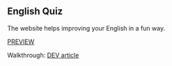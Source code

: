 ## English Quiz

The website helps improving your English in a fun way.

[PREVIEW](https://solid-english-quiz.vercel.app/)

Walkthrough: [DEV article](https://dev.to/lico/building-english-quiz-app-my-first-solidjs-app-as-a-react-developer-4ijc)
